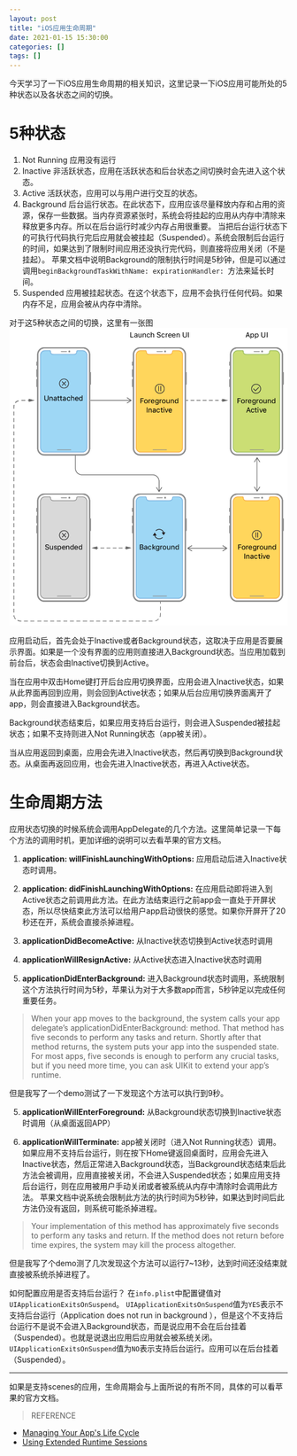 ```yaml
---
layout: post
title: "iOS应用生命周期"
date: 2021-01-15 15:30:00
categories: []
tags: []
---
```

今天学习了一下iOS应用生命周期的相关知识，这里记录一下iOS应用可能所处的5种状态以及各状态之间的切换。<!--more-->

# 5种状态
1. Not Running
应用没有运行
2. Inactive
非活跃状态，应用在活跃状态和后台状态之间切换时会先进入这个状态。
3. Active
活跃状态，应用可以与用户进行交互的状态。
4. Background
后台运行状态。在此状态下，应用应该尽量释放内存和占用的资源，保存一些数据。当内存资源紧张时，系统会将挂起的应用从内存中清除来释放更多内存。所以在后台运行时减少内存占用很重要。
当把后台运行状态下的可执行代码执行完后应用就会被挂起（Suspended）。系统会限制后台运行的时间，如果达到了限制时间应用还没执行完代码，则直接将应用关闭（不是挂起）。
苹果文档中说明Background的限制执行时间是5秒钟，但是可以通过调用`beginBackgroundTaskWithName: expirationHandler: `方法来延长时间。
5. Suspended
应用被挂起状态。在这个状态下，应用不会执行任何代码。如果内存不足，应用会被从内存中清除。

对于这5种状态之间的切换，这里有一张图
[![状态切换](/img/003a/003a-1.png "状态切换")](/img/003a/003a-1.png "状态切换")

应用启动后，首先会处于Inactive或者Background状态，这取决于应用是否要展示界面。如果是一个没有界面的应用则直接进入Background状态。当应用加载到前台后，状态会由Inactive切换到Active。

当在应用中双击Home键打开后台应用切换界面，应用会进入Inactive状态，如果从此界面再回到应用，则会回到Active状态；如果从后台应用切换界面离开了app，则会直接进入Background状态。

Background状态结束后，如果应用支持后台运行，则会进入Suspended被挂起状态；如果不支持则进入Not Running状态（app被关闭）。

当从应用返回到桌面，应用会先进入Inactive状态，然后再切换到Background状态。从桌面再返回应用，也会先进入Inactive状态，再进入Active状态。

# 生命周期方法
应用状态切换的时候系统会调用AppDelegate的几个方法。这里简单记录一下每个方法的调用时机，更加详细的说明可以去看苹果的官方文档。

1. **application: willFinishLaunchingWithOptions:**
应用启动后进入Inactive状态时调用。

2. **application: didFinishLaunchingWithOptions:**
在应用启动即将进入到Active状态之前调用此方法。在此方法结束运行之前app会一直处于开屏状态，所以尽快结束此方法可以给用户app启动很快的感觉。如果你开屏开了20秒还在开，系统会直接杀掉进程。

2. **applicationDidBecomeActive:**
从Inactive状态切换到Active状态时调用

3. **applicationWillResignActive:**
从Active状态进入Inactive状态时调用

4. **applicationDidEnterBackground:**
进入Background状态时调用，系统限制这个方法执行时间为5秒，苹果认为对于大多数app而言，5秒钟足以完成任何重要任务。
> When your app moves to the background, the system calls your app delegate’s applicationDidEnterBackground: method. That method has five seconds to perform any tasks and return. Shortly after that method returns, the system puts your app into the suspended state. For most apps, five seconds is enough to perform any crucial tasks, but if you need more time, you can ask UIKit to extend your app’s runtime.

 但是我写了一个demo测试了一下发现这个方法可以执行到9秒。

5. **applicationWillEnterForeground:**
从Background状态切换到Inactive状态时调用（从桌面返回APP）

6. **applicationWillTerminate:**
app被关闭时（进入Not Running状态）调用。
如果应用不支持后台运行，则在按下Home键返回桌面时，应用会先进入Inactive状态，然后正常进入Background状态，当Background状态结束后此方法会被调用，应用直接被关闭，不会进入Suspended状态；如果应用支持后台运行，则在应用被用户手动关闭或者被系统从内存中清除时会调用此方法。
苹果文档中说系统会限制此方法的执行时间为5秒钟，如果达到时间后此方法仍没有返回，则系统可能杀掉进程。
> Your implementation of this method has approximately five seconds to perform any tasks and return. If the method does not return before time expires, the system may kill the process altogether.

 但是我写了个demo测了几次发现这个方法可以运行7~13秒，达到时间还没结束就直接被系统杀掉进程了。
 
 如何配置应用是否支持后台运行？
 在`info.plist`中配置键值对`UIApplicationExitsOnSuspend`。
`UIApplicationExitsOnSuspend`值为`YES`表示不支持后台运行（Application does not run in background ），但是这个不支持后台运行不是说不会进入Background状态，而是说应用不会在后台挂着（Suspended）。也就是说退出应用后应用就会被系统关闭。
`UIApplicationExitsOnSuspend`值为`NO`表示支持后台运行。应用可以在后台挂着（Suspended）。

------------

如果是支持scenes的应用，生命周期会与上面所说的有所不同，具体的可以看苹果的官方文档。

> REFERENCE
- [Managing Your App's Life Cycle](https://developer.apple.com/documentation/uikit/app_and_environment/managing_your_app_s_life_cycle "Managing Your App's Life Cycle")
- [Using Extended Runtime Sessions](https://developer.apple.com/documentation/uikit/app_and_environment/scenes/preparing_your_ui_to_run_in_the_background/extending_your_app_s_background_execution_time "Using Extended Runtime Sessions")